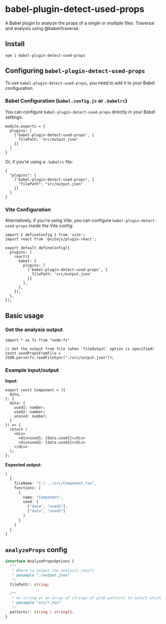 # babel-plugin-detect-used-props

A Babel plugin to analyze the props of a single or multiple files.
Traversal and analysis using @babel/traverse.

## Install

`npm i babel-plugin-detect-used-props`

## Configuring `babel-plugin-detect-used-props`

To use `babel-plugin-detect-used-props`, you need to add it to your Babel configuration.  

### **Babel Configuration (`babel.config.js` or `.babelrc`)**
You can configure `babel-plugin-detect-used-props` directly in your Babel settings:  

```tsx
module.exports = {
  plugins: [
    ['babel-plugin-detect-used-props', {
      filePath: 'src/output.json'
    }]
  ]
}
```

Or, if you're using a `.babelrc` file:

```tsx
{
  "plugins": [
    ["babel-plugin-detect-used-props", {
      "filePath": "src/output.json"
    }]
  ]
}
```

### **Vite Configuration**
Alternatively, if you're using Vite, you can configure `babel-plugin-detect-used-props` inside the Vite config:

```tsx
import { defineConfig } from 'vite';
import react from '@vitejs/plugin-react';

export default defineConfig({
  plugins: [
    react({
      babel: {
        plugins: [
          ['babel-plugin-detect-used-props', {
            filePath: 'src/output.json'
          }]
        ],
      },
    }),
  ],
});
```

## Basic usage

### Get the analysis output

```tsx
import * as fs from "node:fs"

// Get the output from file (when `fileOutput` option is specified)
const usedPropsFromFile = JSON.parse(fs.readFileSync("./src/output.json"));
```

### Example input/output

**Input:**

```tsx
export const Component = ({
  data,
}: {
  data: {
    used1: number;
    used2: number;
    unused: number; 
  }
}) => {
  return (
    <div>
      <div>used1: {data.used1}</div>
      <div>used2: {data.used2}</div>
    </div>
  );
};
```

**Expected output:**

```ts
[
  {
    fileName: "C:/.../src/Component.tsx",
    functions: [
      {
        name: "Component",
        used: [
          ["data", "used1"],
          ["data", "used2"]
        ]
      }
    ]
  }
]
```

## `analyzeProps` config

```ts
interface AnalyzePropsOptions {
  /**
   * Where to output the analysis result
   * @example "./output.json"
   */
  filePath?: string;

  /**
   * An string or an array of strings of glob patterns to select which files to analyze
   * @example "src/*.tsx"
   */
  patterns?: string | string[];
}
```
